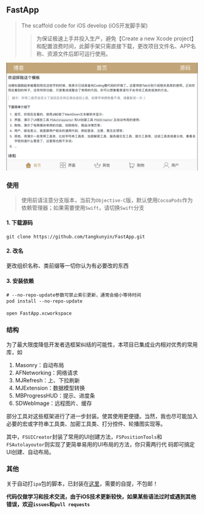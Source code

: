 ## FastApp

>  The scaffold code for iOS develop (iOS开发脚手架)
> > 为保证极速上手并投入生产，避免【Create a new Xcode project】和配置浪费时间，此脚手架只需直接下载，更改项目文件名、APP名称、资源文件后即可运行使用。


![landscape-demo](./landscape-demo.png)

### 使用

> 使用前请注意分支版本，当前为`Objective-C`版，默认使用`CocoaPods`作为依赖管理器；如果需要使用`Swift`，请切换`Swift`分支

#### 1. 下载源码 

```
git clone https://github.com/tangkunyin/FastApp.git
```


#### 2. 改名

更改组织名称、类前缀等一切你认为有必要改的东西

#### 3. 安装依赖

```
# --no-repo-update参数可禁止索引更新，通常会缩小等待时间
pod install --no-repo-update
	
open FastApp.xcworkspace
```

### 结构

为了最大限度降低开发者选框架纠结的可能性，本项目已集成业内相对优秀的常用库，如

1. Masonry：自动布局
2. AFNetworking：网络请求
3. MJRefresh：上、下拉刷新
4. MJExtension：数据模型转换
5. MBProgressHUD：提示、进度条
6. SDWebImage：远程图片、缓存

部分工具对这些框架进行了进一步封装。使其使用更便捷。当然，我也尽可能加入必要的宏或字符串工具类、加密工具类、打分控件、轮播图实现等。

其中，`FSUICreator`封装了常用的UI创建方法，`FSPositionTools`和`FSAutolayoutor`则实现了更简单易用的UI布局的方法，你只需两行代 码即可搞定UI创建、自动布局。

### 其他

关于自动打`ipa`包的脚本，已封装在[这里](https://github.com/tangkunyin/UsefullShells)，需要的自提，不包邮！

**代码仅做学习和技术交流，由于iOS技术更新较快，如果某些语法过时或遇到其他错误，欢迎`issues`和`pull requests`**


